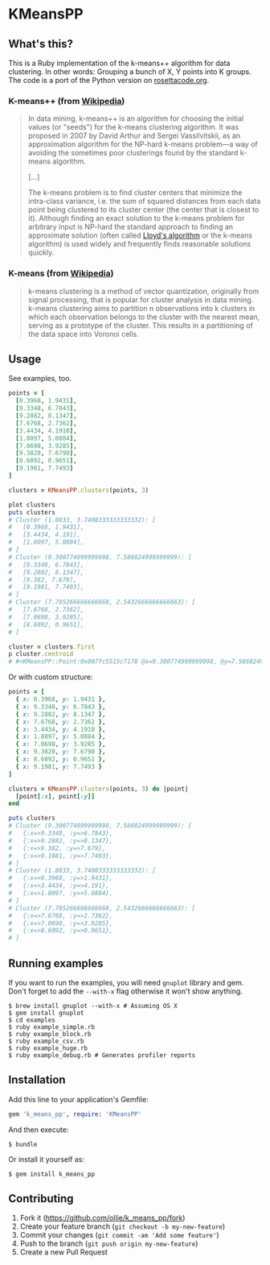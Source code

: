 # KMeansPP

## What's this?

This is a Ruby implementation of the k-means++ algorithm for data clustering.
In other words: Grouping a bunch of X, Y points into K groups.
The code is a port of the Python version on [rosettacode.org][rosetta].

### K-means++ (from [Wikipedia][kmeans++])

> In data mining, k-means++ is an algorithm for choosing the initial values (or
> "seeds") for the k-means clustering algorithm. It was proposed in 2007 by
> David Arthur and Sergei Vassilvitskii, as an approximation algorithm for the
> NP-hard k-means problem—a way of avoiding the sometimes poor clusterings found
> by the standard k-means algorithm.
>
> [...]
>
> The k-means problem is to find cluster centers that minimize the intra-class
> variance, i.e. the sum of squared distances from each data point being
> clustered to its cluster center (the center that is closest to it). Although
> finding an exact solution to the k-means problem for arbitrary input is
> NP-hard the standard approach to finding an approximate solution (often
> called [Lloyd's algorithm][lloyd] or the k-means algorithm) is used widely and
> frequently finds reasonable solutions quickly.

### K-means (from [Wikipedia][kmeans])

> k-means clustering is a method of vector quantization, originally from signal
> processing, that is popular for cluster analysis in data mining. k-means
> clustering aims to partition n observations into k clusters in which each
> observation belongs to the cluster with the nearest mean, serving as a
> prototype of the cluster. This results in a partitioning of the data space
> into Voronoi cells.

## Usage

See examples, too.

```ruby
points = [
  [0.3968, 1.9431],
  [9.3348, 6.7843],
  [9.2882, 8.1347],
  [7.6768, 2.7362],
  [3.4434, 4.1910],
  [1.8097, 5.0884],
  [7.0698, 3.9285],
  [9.3820, 7.6790],
  [8.6092, 0.9651],
  [9.1981, 7.7493]
]

clusters = KMeansPP.clusters(points, 3)

plot clusters
puts clusters
# Cluster (1.8833, 3.7408333333333332): [
#   [0.3968, 1.9431],
#   [3.4434, 4.191],
#   [1.8097, 5.0884],
# ]
# Cluster (9.300774999999998, 7.586824999999999): [
#   [9.3348, 6.7843],
#   [9.2882, 8.1347],
#   [9.382, 7.679],
#   [9.1981, 7.7493],
# ]
# Cluster (7.785266666666668, 2.5432666666666663): [
#   [7.6768, 2.7362],
#   [7.0698, 3.9285],
#   [8.6092, 0.9651],
# ]

cluster = clusters.first
p cluster.centroid
# #<KMeansPP::Point:0x007fc5515c7178 @x=9.300774999999998, @y=7.586824999999999, @group=0>
```

Or with custom structure:

```ruby
points = [
  { x: 0.3968, y: 1.9431 },
  { x: 9.3348, y: 6.7843 },
  { x: 9.2882, y: 8.1347 },
  { x: 7.6768, y: 2.7362 },
  { x: 3.4434, y: 4.1910 },
  { x: 1.8097, y: 5.0884 },
  { x: 7.0698, y: 3.9285 },
  { x: 9.3820, y: 7.6790 },
  { x: 8.6092, y: 0.9651 },
  { x: 9.1981, y: 7.7493 }
]

clusters = KMeansPP.clusters(points, 3) do |point|
  [point[:x], point[:y]]
end

puts clusters
# Cluster (9.300774999999998, 7.586824999999999): [
#   {:x=>9.3348, :y=>6.7843},
#   {:x=>9.2882, :y=>8.1347},
#   {:x=>9.382, :y=>7.679},
#   {:x=>9.1981, :y=>7.7493},
# ]
# Cluster (1.8833, 3.7408333333333332): [
#   {:x=>0.3968, :y=>1.9431},
#   {:x=>3.4434, :y=>4.191},
#   {:x=>1.8097, :y=>5.0884},
# ]
# Cluster (7.785266666666668, 2.5432666666666663): [
#   {:x=>7.6768, :y=>2.7362},
#   {:x=>7.0698, :y=>3.9285},
#   {:x=>8.6092, :y=>0.9651},
# ]
```

## Running examples

If you want to run the examples, you will need `gnuplot` library and gem.
Don't forget to add the `--with-x` flag otherwise it won't show anything.

    $ brew install gnuplot --with-x # Assuming OS X
    $ gem install gnuplot
    $ cd examples
    $ ruby example_simple.rb
    $ ruby example_block.rb
    $ ruby example_csv.rb
    $ ruby example_huge.rb
    $ ruby example_debug.rb # Generates profiler reports

## Installation

Add this line to your application's Gemfile:

```ruby
gem 'k_means_pp', require: 'KMeansPP'
```

And then execute:

    $ bundle

Or install it yourself as:

    $ gem install k_means_pp

## Contributing

1. Fork it (https://github.com/ollie/k_means_pp/fork)
2. Create your feature branch (`git checkout -b my-new-feature`)
3. Commit your changes (`git commit -am 'Add some feature'`)
4. Push to the branch (`git push origin my-new-feature`)
5. Create a new Pull Request

[rosetta]:  http://rosettacode.org/wiki/K-means%2B%2B_clustering#Python
[kmeans++]: https://en.wikipedia.org/wiki/K-means%2B%2B
[kmeans]:   https://en.wikipedia.org/wiki/K-means_clustering
[lloyd]:    https://en.wikipedia.org/wiki/Lloyd%27s_algorithm
